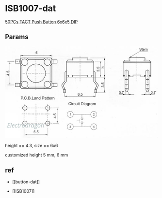 
# ISB1007-dat 


[50PCs TACT Push Button 6x6x5 DIP](https://www.electrodragon.com/product/mini-push-button-switch/)

## Params 

![](2023-12-29-16-02-55.png)

height == 4.3, size == 6x6

customized height 5 mm, 6 mm 


## ref 

- [[button-dat]]

- [[ISB1007]]